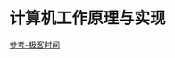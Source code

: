 # 计算机工作原理与实现

[参考-极客时间](https://blog.poetries.top/browser-working-principle/guide/part1/lesson01.html)